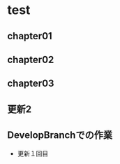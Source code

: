 <!-- readme.md -->

# test

## chapter01

## chapter02

## chapter03

## 更新2

## DevelopBranchでの作業
- 更新１回目